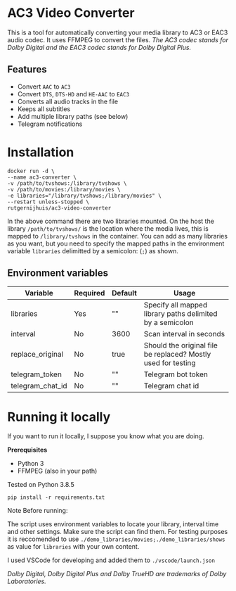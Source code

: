 # AC3 Video Converter
This is a tool for automatically converting your media library to AC3 or EAC3 audio codec. It uses FFMPEG to convert the files.
*The AC3 codec stands for Dolby Digital and the EAC3 codec stands for Dolby Digital Plus.*

## Features
- Convert `AAC` to `AC3`
- Convert `DTS`, `DTS-HD` and `HE-AAC` to `EAC3`
- Converts all audio tracks in the file
- Keeps all subtitles
- Add multiple library paths (see below)
- Telegram notifications

# Installation

```
docker run -d \
--name ac3-converter \
-v /path/to/tvshows:/library/tvshows \
-v /path/to/movies:/library/movies \
-e libraries="/library/tvshows;/library/movies" \
--restart unless-stopped \
rutgernijhuis/ac3-video-converter
```

In the above command there are two libraries mounted. On the host the library `/path/to/tvshows/` is the location where the media lives, this is mapped to `/library/tvshows` in the container. You can add as many libraries as you want, but you need to specify the mapped paths in the environment variable `libraries` delimitted by a semicolon: (`;`) as shown.

## Environment variables
| Variable         | Required | Default | Usage                                                         |
|------------------|----------|---------|---------------------------------------------------------------|
| libraries        | Yes      | ""      | Specify all mapped library paths delimited by a semicolon     |
| interval         | No       | 3600    | Scan interval in seconds                                      |
| replace_original | No       | true    | Should the original file be replaced? Mostly used for testing |
| telegram_token   | No       | ""      | Telegram bot token                                            |
| telegram_chat_id | No       | ""      | Telegram chat id                                              |

# Running it locally
If you want to run it locally, I suppose you know what you are doing.

**Prerequisites**
- Python 3
- FFMPEG (also in your path)

Tested on Python 3.8.5

`pip install -r requirements.txt`


Note Before running:

The script uses environment variables to locate your library, interval time and other settings. Make sure the script can find them.
For testing purposes it is reccomended to use `./demo_libraries/movies;./demo_libraries/shows` as value for `libraries` with your own content.

I used VSCode for developing and added them to `./vscode/launch.json`




*Dolby Digital, Dolby Digital Plus and Dolby TrueHD are trademarks of Dolby Laboratories.*